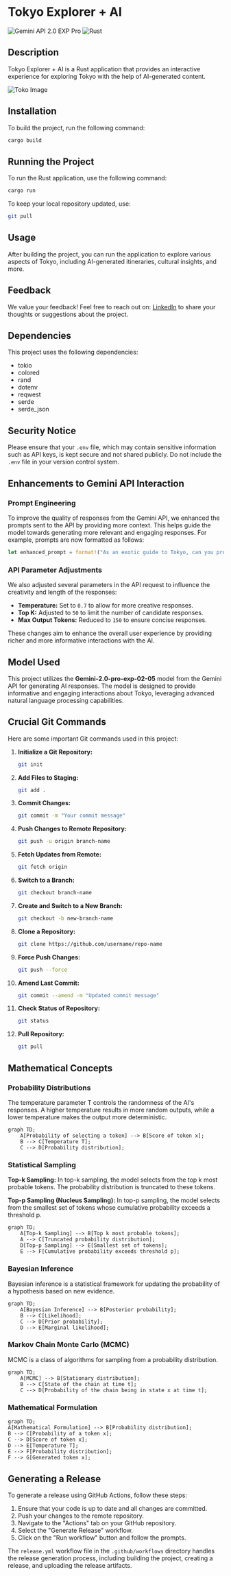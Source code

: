 # Tokyo Explorer + AI
![Gemini API 2.0 EXP Pro](https://img.shields.io/badge/Gemini%20API%202.0%20EXP%20Pro-FF6B6B?style=flat&logo=Gemini&logoColor=white) ![Rust](https://img.shields.io/badge/Rust-000000?style=flat&logo=rust&logoColor=white)

## Description
Tokyo Explorer + AI is a Rust application that provides an interactive experience for exploring Tokyo with the help of AI-generated content.

![Toko Image](tokyo.png)

## Installation
To build the project, run the following command:

```bash
cargo build
```

## Running the Project
To run the Rust application, use the following command:
```bash
cargo run
```

To keep your local repository updated, use:
```bash
git pull
```

## Usage
After building the project, you can run the application to explore various aspects of Tokyo, including AI-generated itineraries, cultural insights, and more.

## Feedback
We value your feedback! Feel free to reach out on: [LinkedIn](https://www.linkedin.com/in/bniladridas) to share your thoughts or suggestions about the project.

## Dependencies
This project uses the following dependencies:
- tokio
- colored
- rand
- dotenv
- reqwest
- serde
- serde_json

## Security Notice
Please ensure that your `.env` file, which may contain sensitive information such as API keys, is kept secure and not shared publicly. Do not include the `.env` file in your version control system.

## Enhancements to Gemini API Interaction

### Prompt Engineering
To improve the quality of responses from the Gemini API, we enhanced the prompts sent to the API by providing more context. This helps guide the model towards generating more relevant and engaging responses. For example, prompts are now formatted as follows:

```rust
let enhanced_prompt = format!("As an exotic guide to Tokyo, can you provide insights on: {}", prompt);
```

### API Parameter Adjustments
We also adjusted several parameters in the API request to influence the creativity and length of the responses:
- **Temperature:** Set to `0.7` to allow for more creative responses.
- **Top K:** Adjusted to `50` to limit the number of candidate responses.
- **Max Output Tokens:** Reduced to `150` to ensure concise responses.

These changes aim to enhance the overall user experience by providing richer and more informative interactions with the AI.

## Model Used
This project utilizes the **Gemini-2.0-pro-exp-02-05** model from the Gemini API for generating AI responses. The model is designed to provide informative and engaging interactions about Tokyo, leveraging advanced natural language processing capabilities.

## Crucial Git Commands

Here are some important Git commands used in this project:

1. **Initialize a Git Repository:**
   ```bash
   git init
   ```

2. **Add Files to Staging:**
   ```bash
   git add .
   ```

3. **Commit Changes:**
   ```bash
   git commit -m "Your commit message"
   ```

4. **Push Changes to Remote Repository:**
   ```bash
   git push -u origin branch-name
   ```

5. **Fetch Updates from Remote:**
   ```bash
   git fetch origin
   ```

6. **Switch to a Branch:**
   ```bash
   git checkout branch-name
   ```

7. **Create and Switch to a New Branch:**
   ```bash
   git checkout -b new-branch-name
   ```

8. **Clone a Repository:**
   ```bash
   git clone https://github.com/username/repo-name
   ```

9. **Force Push Changes:**
   ```bash
   git push --force
   ```

10. **Amend Last Commit:**
    ```bash
    git commit --amend -m "Updated commit message"
    ```

11. **Check Status of Repository:**
    ```bash
    git status
    ```

12. **Pull Repository:**
    ```bash
    git pull
    ```

## Mathematical Concepts

### Probability Distributions
The temperature parameter T controls the randomness of the AI's responses. A higher temperature results in more random outputs, while a lower temperature makes the output more deterministic.

```mermaid
graph TD;
    A[Probability of selecting a token] --> B[Score of token x];
    B --> C[Temperature T];
    C --> D[Probability distribution];
```

### Statistical Sampling
**Top-k Sampling:**
In top-k sampling, the model selects from the top k most probable tokens. The probability distribution is truncated to these tokens.

**Top-p Sampling (Nucleus Sampling):**
In top-p sampling, the model selects from the smallest set of tokens whose cumulative probability exceeds a threshold p.

```mermaid
graph TD;
    A[Top-k Sampling] --> B[Top k most probable tokens];
    A --> C[Truncated probability distribution];
    D[Top-p Sampling] --> E[Smallest set of tokens];
    E --> F[Cumulative probability exceeds threshold p];
```

### Bayesian Inference
Bayesian inference is a statistical framework for updating the probability of a hypothesis based on new evidence.

```mermaid
graph TD;
    A[Bayesian Inference] --> B[Posterior probability];
    B --> C[Likelihood];
    C --> D[Prior probability];
    D --> E[Marginal likelihood];
```

### Markov Chain Monte Carlo (MCMC)
MCMC is a class of algorithms for sampling from a probability distribution.

```mermaid
graph TD;
    A[MCMC] --> B[Stationary distribution];
    B --> C[State of the chain at time t];
    C --> D[Probability of the chain being in state x at time t];
```

### Mathematical Formulation

```mermaid
graph TD;
A[Mathematical Formulation] --> B[Probability distribution];
B --> C[Probability of a token x];
C --> D[Score of token x];
D --> E[Temperature T];
E --> F[Probability distribution];
F --> G[Generated token x];
```

## Generating a Release

To generate a release using GitHub Actions, follow these steps:

1. Ensure that your code is up to date and all changes are committed.
2. Push your changes to the remote repository.
3. Navigate to the "Actions" tab on your GitHub repository.
4. Select the "Generate Release" workflow.
5. Click on the "Run workflow" button and follow the prompts.

The `release.yml` workflow file in the `.github/workflows` directory handles the release generation process, including building the project, creating a release, and uploading the release artifacts.
